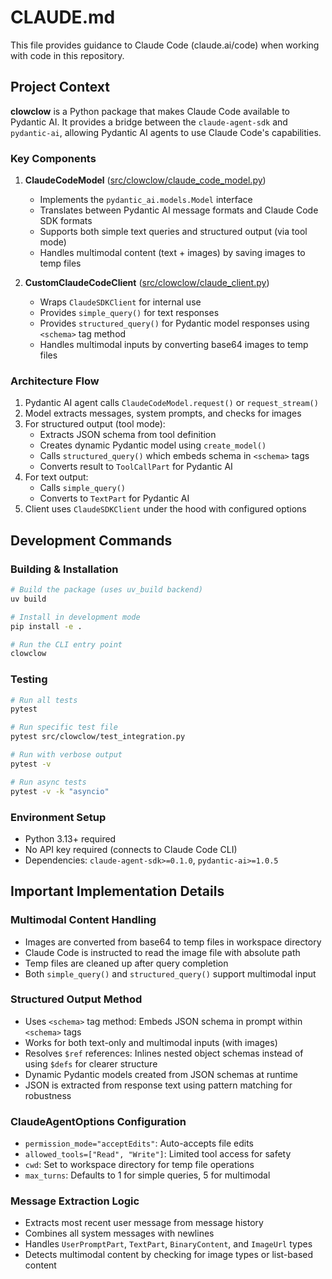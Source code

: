 # CLAUDE.md

This file provides guidance to Claude Code (claude.ai/code) when working with code in this repository.

## Project Context

**clowclow** is a Python package that makes Claude Code available to Pydantic AI. It provides a bridge between the `claude-agent-sdk` and `pydantic-ai`, allowing Pydantic AI agents to use Claude Code's capabilities.

### Key Components

1. **ClaudeCodeModel** ([src/clowclow/claude_code_model.py](src/clowclow/claude_code_model.py))
   - Implements the `pydantic_ai.models.Model` interface
   - Translates between Pydantic AI message formats and Claude Code SDK formats
   - Supports both simple text queries and structured output (via tool mode)
   - Handles multimodal content (text + images) by saving images to temp files

2. **CustomClaudeCodeClient** ([src/clowclow/claude_client.py](src/clowclow/claude_client.py))
   - Wraps `ClaudeSDKClient` for internal use
   - Provides `simple_query()` for text responses
   - Provides `structured_query()` for Pydantic model responses using `<schema>` tag method
   - Handles multimodal inputs by converting base64 images to temp files

### Architecture Flow

1. Pydantic AI agent calls `ClaudeCodeModel.request()` or `request_stream()`
2. Model extracts messages, system prompts, and checks for images
3. For structured output (tool mode):
   - Extracts JSON schema from tool definition
   - Creates dynamic Pydantic model using `create_model()`
   - Calls `structured_query()` which embeds schema in `<schema>` tags
   - Converts result to `ToolCallPart` for Pydantic AI
4. For text output:
   - Calls `simple_query()`
   - Converts to `TextPart` for Pydantic AI
5. Client uses `ClaudeSDKClient` under the hood with configured options

## Development Commands

### Building & Installation
```bash
# Build the package (uses uv_build backend)
uv build

# Install in development mode
pip install -e .

# Run the CLI entry point
clowclow
```

### Testing
```bash
# Run all tests
pytest

# Run specific test file
pytest src/clowclow/test_integration.py

# Run with verbose output
pytest -v

# Run async tests
pytest -v -k "asyncio"
```

### Environment Setup
- Python 3.13+ required
- No API key required (connects to Claude Code CLI)
- Dependencies: `claude-agent-sdk>=0.1.0`, `pydantic-ai>=1.0.5`

## Important Implementation Details

### Multimodal Content Handling
- Images are converted from base64 to temp files in workspace directory
- Claude Code is instructed to read the image file with absolute path
- Temp files are cleaned up after query completion
- Both `simple_query()` and `structured_query()` support multimodal input

### Structured Output Method
- Uses `<schema>` tag method: Embeds JSON schema in prompt within `<schema>` tags
- Works for both text-only and multimodal inputs (with images)
- Resolves `$ref` references: Inlines nested object schemas instead of using `$defs` for clearer structure
- Dynamic Pydantic models created from JSON schemas at runtime
- JSON is extracted from response text using pattern matching for robustness

### ClaudeAgentOptions Configuration
- `permission_mode="acceptEdits"`: Auto-accepts file edits
- `allowed_tools=["Read", "Write"]`: Limited tool access for safety
- `cwd`: Set to workspace directory for temp file operations
- `max_turns`: Defaults to 1 for simple queries, 5 for multimodal

### Message Extraction Logic
- Extracts most recent user message from message history
- Combines all system messages with newlines
- Handles `UserPromptPart`, `TextPart`, `BinaryContent`, and `ImageUrl` types
- Detects multimodal content by checking for image types or list-based content
